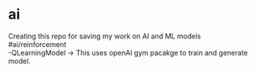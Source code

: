 # ai
Creating this repo for saving my work on AI and ML models <br />
#ai/reinforcement <br />
-QLearningModel -> This uses openAI gym pacakge to train and generate model.
